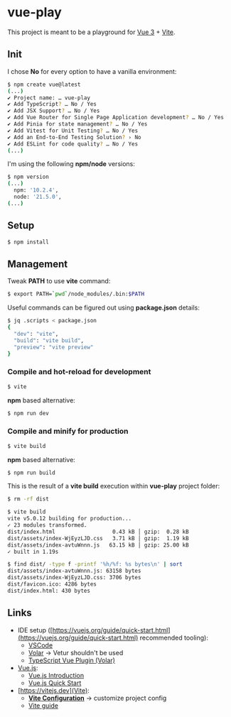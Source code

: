 # vue-play

This project is meant to be a playground for [Vue 3](https://vuejs.org/) + [Vite](https://vitejs.dev).

## Init

I chose **No** for every option to have a vanilla environment:

```sh
$ npm create vue@latest
(...)
✔ Project name: … vue-play
✔ Add TypeScript? … No / Yes
✔ Add JSX Support? … No / Yes
✔ Add Vue Router for Single Page Application development? … No / Yes
✔ Add Pinia for state management? … No / Yes
✔ Add Vitest for Unit Testing? … No / Yes
✔ Add an End-to-End Testing Solution? › No
✔ Add ESLint for code quality? … No / Yes
(...)
```

I'm using the following **npm/node** versions:

```sh
$ npm version
(...)
  npm: '10.2.4',
  node: '21.5.0',
(...)
```

## Setup

```sh
$ npm install
```

## Management

Tweak **PATH** to use **vite** command:

```sh
$ export PATH=`pwd`/node_modules/.bin:$PATH
```

Useful commands can be figured out using **package.json** details:

```sh
$ jq .scripts < package.json
{
  "dev": "vite",
  "build": "vite build",
  "preview": "vite preview"
}
```

### Compile and hot-reload for development

```sh
$ vite
```

**npm** based alternative:

```sh
$ npm run dev
```

### Compile and minify for production

```sh
$ vite build
```

**npm** based alternative:

```sh
$ npm run build
```

This is the result of a **vite build** execution within **vue-play** project folder:

```sh
$ rm -rf dist

$ vite build
vite v5.0.12 building for production...
✓ 23 modules transformed.
dist/index.html                  0.43 kB │ gzip:  0.28 kB
dist/assets/index-WjEyzLJD.css   3.71 kB │ gzip:  1.19 kB
dist/assets/index-avtuWnnn.js   63.15 kB │ gzip: 25.00 kB
✓ built in 1.19s

$ find dist/ -type f -printf '%h/%f: %s bytes\n' | sort
dist/assets/index-avtuWnnn.js: 63158 bytes
dist/assets/index-WjEyzLJD.css: 3706 bytes
dist/favicon.ico: 4286 bytes
dist/index.html: 430 bytes
```

## Links

* IDE setup ([https://vuejs.org/guide/quick-start.html](https://vuejs.org/guide/quick-start.html) recommended tooling):
  * [VSCode](https://code.visualstudio.com/)
  * [Volar](https://marketplace.visualstudio.com/items?itemName=Vue.volar) → Vetur shouldn't be used
  * [TypeScript Vue Plugin (Volar)](https://marketplace.visualstudio.com/items?itemName=Vue.vscode-typescript-vue-plugin)
* [Vue.js](https://vuejs.org/):
  * [Vue.js Introduction](https://vuejs.org/guide/introduction.html)
  * [Vue.js Quick Start](https://vuejs.org/guide/quick-start)
* [https://vitejs.dev](Vite):
  * **[Vite Configuration](https://vitejs.dev/config/)** → customize project config
  * [Vite guide](https://vitejs.dev/guide/)
